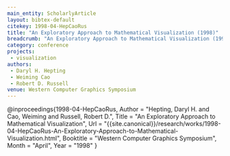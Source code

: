 ```yaml
---
main_entity: ScholarlyArticle
layout: bibtex-default
citekey: 1998-04-HepCaoRus
title: "An Exploratory Approach to Mathematical Visualization (1998)"
breadcrumb: "An Exploratory Approach to Mathematical Visualization (1998)"
category: conference
projects:
 - visualization
authors:
 - Daryl H. Hepting
 - Weiming Cao
 - Robert D. Russell
venue: Western Computer Graphics Symposium
---
```

@inproceedings{1998-04-HepCaoRus,
	Author =  "Hepting, Daryl H. and Cao, Weiming and Russell, Robert D.",
	Title =  "An Exploratory Approach to Mathematical Visualization",
	Url = \"{{site.canonical}}/research/works/1998-04-HepCaoRus-An-Exploratory-Approach-to-Mathematical-Visualization.html\",
	Booktitle =  "Western Computer Graphics Symposium",
	Month =  "April",
	Year =  "1998"
}
